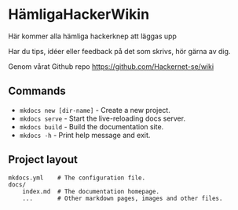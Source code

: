 # HämligaHackerWikin
Här kommer alla hämliga hackerknep att läggas upp

Har du tips, idéer eller feedback på det som skrivs, hör gärna av dig.

Genom vårat Github repo https://github.com/Hackernet-se/wiki

## Commands

* `mkdocs new [dir-name]` - Create a new project.
* `mkdocs serve` - Start the live-reloading docs server.
* `mkdocs build` - Build the documentation site.
* `mkdocs -h` - Print help message and exit.

## Project layout

    mkdocs.yml    # The configuration file.
    docs/
        index.md  # The documentation homepage.
        ...       # Other markdown pages, images and other files.

